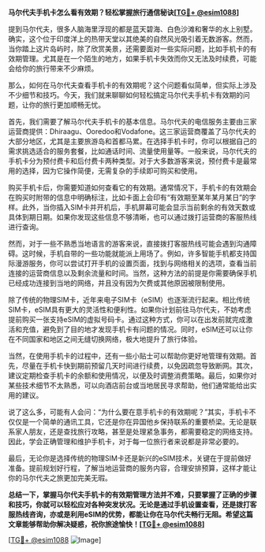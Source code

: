 **马尔代夫手机卡怎么看有效期？轻松掌握旅行通信秘诀[[TG💪+ @esim1088](https://t.me/s/esim1088)]**

提到马尔代夫，很多人脑海里浮现的都是蓝天碧海、白色沙滩和奢华的水上别墅。确实，这个位于印度洋上的热带天堂以其绝美的自然风光吸引着无数游客。然而，当你踏上这片岛屿时，除了欣赏美景，还需要面对一些实际问题，比如手机卡的有效期管理。尤其是在一个陌生的地方，如果手机卡失效而你又无法及时续费，可能会给你的旅行带来不少麻烦。

那么，如何在马尔代夫查看手机卡的有效期呢？这个问题看似简单，但实际上涉及不少细节和技巧。今天，我们就来聊聊如何轻松搞定马尔代夫手机卡有效期的问题，让你的旅行更加顺畅无忧。

首先，我们需要了解马尔代夫手机卡的基本信息。马尔代夫的电信服务主要由三家运营商提供：Dhiraagu、Ooredoo和Vodafone。这三家运营商覆盖了马尔代夫的大部分地区，尤其是主要旅游岛和首都马累。在选择手机卡时，你可以根据自己的需求挑选适合的服务套餐，比如通话时间、流量使用量等。一般来说，马尔代夫的手机卡分为预付费卡和后付费卡两种类型。对于大多数游客来说，预付费卡是最常用的选择，因为它操作简便，无需复杂的手续即可购买和使用。

购买手机卡后，你需要知道如何查看它的有效期。通常情况下，手机卡的有效期会在购买时附带的信息中明确标注，比如卡面上会印有“有效期至某年某月某日”的字样。此外，当你插入SIM卡并开机后，手机屏幕可能会显示当前剩余的有效天数或具体到期日期。如果你发现这些信息不够清晰，也可以通过拨打运营商的客服热线进行查询。

然而，对于一些不熟悉当地语言的游客来说，直接拨打客服热线可能会遇到沟通障碍。这时候，手机自带的一些功能就能派上用场了。例如，许多智能手机都支持国际漫游服务，你可以尝试打开手机的设置页面，找到与网络相关的选项，查看当前连接的运营商信息以及剩余流量和时间。当然，这种方法的前提是你需要确保手机已经成功连接到当地的网络，并且没有因为欠费或其他原因被限制使用。

除了传统的物理SIM卡，近年来电子SIM卡（eSIM）也逐渐流行起来。相比传统SIM卡，eSIM具有更大的灵活性和便利性。如果你计划前往马尔代夫，不妨考虑提前购买一张支持eSIM的虚拟号码卡。通过这种方式，你可以在出发前就完成激活和充值，避免到了目的地才发现手机卡有问题的情况。同时，eSIM还可以让你在不同国家和地区之间无缝切换网络，极大地提升了旅行体验。

当然，在使用手机卡的过程中，还有一些小贴士可以帮助你更好地管理有效期。首先，尽量在手机卡快到期前预留几天时间进行续费，以免因疏忽导致断网。其次，建议定期检查手机卡的余额和使用情况，以便及时调整消费策略。最后，如果你对某些技术细节不太熟悉，可以向酒店前台或当地居民寻求帮助，他们通常能给出实用的建议。

说了这么多，可能有人会问：“为什么要在意手机卡的有效期呢？”其实，手机卡不仅仅是一个简单的通讯工具，它还是你在异国他乡保持联系的重要桥梁。无论是联系家人朋友，还是查找旅行攻略，甚至是处理紧急事务，都需要稳定的网络支持。因此，学会正确管理和维护手机卡，对于每一位旅行者来说都是非常必要的。

最后，无论你是选择传统的物理SIM卡还是新兴的eSIM技术，关键在于提前做好准备。提前规划好行程，了解当地运营商的服务内容，合理安排预算，这样才能让你的马尔代夫之旅更加完美无瑕。

**总结一下，掌握马尔代夫手机卡的有效期管理方法并不难，只要掌握了正确的步骤和技巧，你就可以轻松应对各种突发状况。无论是通过手机设置查看，还是拨打客服热线咨询，亦或是利用eSIM的优势，都能让你在马尔代夫畅行无阻。希望这篇文章能够帮助你解决疑惑，祝你旅途愉快！[[TG💪+ @esim1088](https://t.me/s/esim1088)]**

[[TG💪+ @esim1088](https://t.me/s/esim1088) ![Image](https://i.postimg.cc/4NQfJmqS/Snipaste-2025-05-13-00-14-12.png)]